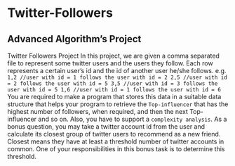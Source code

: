 # Twitter-Followers

## Advanced Algorithm’s Project
Twitter Followers Project
In this project, we are given a comma separated file to represent some twitter users and
the users they follow. Each row represents a certain user’s id
and the id of another user he/she follows.
e.g.
`
1,2 //user with id = 1 follows the user with id = 2
2,5 //user with id = 2 follows the user with id = 5
3,5 //user with id = 3 follows the user with id = 5
1,6 //user with id = 1 follows the user with id = 6
`
You are required to make a program that stores this data in a suitable data structure that
helps your program to retrieve the `Top-influencer` that has the highest number of followers,
when required, and then the next Top-influencer and so on.
Also, you have to support a `complexity analysis`.
As a bonus question, you may take a twitter account id from the user and calculate its
closest group of twitter users to recommend as a new friend. Closest means they have at
least a threshold number of twitter accounts in common. One of your responsibilities in this
bonus task is to determine this threshold.
